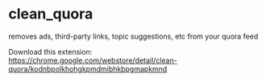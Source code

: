 # clean_quora
removes ads, third-party links, topic suggestions, etc from your quora feed

Download this extension: https://chrome.google.com/webstore/detail/clean-quora/kodnbpolkhohgkpmdmibhkbpgmapkmnd
